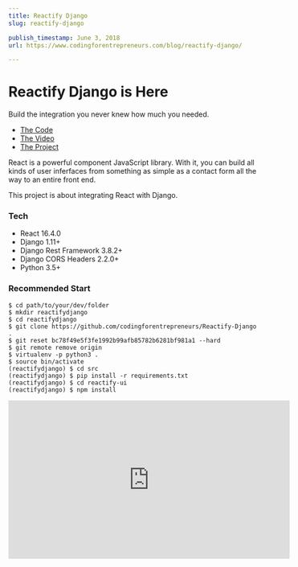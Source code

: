 ```yaml
---
title: Reactify Django
slug: reactify-django

publish_timestamp: June 3, 2018
url: https://www.codingforentrepreneurs.com/blog/reactify-django/

---
```


# Reactify Django is Here
Build the integration you never knew how much you needed.

- [The Code](https://github.com/codingforentrepreneurs/Reactify-Django)
- [The Video](https://youtu.be/AHhQRHE8IR8)
- [The Project](https://www.codingforentrepreneurs.com/projects/reactify-django/)

React is a powerful component JavaScript library. With it, you can build all kinds of user inferfaces from something as simple as a contact form all the way to an entire front end.

This project is about integrating React with Django.

### Tech
- React 16.4.0
- Django 1.11+
- Django Rest Framework 3.8.2+
- Django CORS Headers 2.2.0+
- Python 3.5+

### Recommended Start
```
$ cd path/to/your/dev/folder
$ mkdir reactifydjango
$ cd reactifydjango
$ git clone https://github.com/codingforentrepreneurs/Reactify-Django .
$ git reset bc78f49e5f3fe1992b99afb85782b6281bf981a1 --hard
$ git remote remove origin
$ virtualenv -p python3 .
$ source bin/activate
(reactifydjango) $ cd src
(reactifydjango) $ pip install -r requirements.txt
(reactifydjango) $ cd reactify-ui
(reactifydjango) $ npm install
```

<iframe width="560" height="315" src="https://www.youtube.com/embed/AHhQRHE8IR8" frameborder="0" allow="autoplay; encrypted-media" allowfullscreen></iframe>
